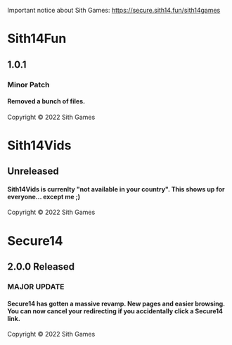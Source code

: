 Important notice about Sith Games: https://secure.sith14.fun/sith14games

# Sith14Fun
## 1.0.1
### Minor Patch
#### Removed a bunch of files.
Copyright © 2022 Sith Games


# Sith14Vids
## Unreleased
#### Sith14Vids is currenlty "not available in your country". This shows up for everyone... except me ;)
Copyright © 2022 Sith Games


# Secure14
## 2.0.0 Released
### MAJOR UPDATE
#### Secure14 has gotten a massive revamp. New pages and easier browsing. You can now cancel your redirecting if you accidentally click a Secure14 link.
Copyright © 2022 Sith Games

